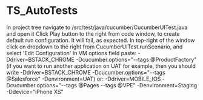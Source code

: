 # TS_AutoTests
In project tree navigate to /src/test/java/cucumber/CucumberUITest.java and open it
Click Play button to the right from code window, to create default run configuration. It will fail, as expected.
In top-right of the window click on dropdown to the right from CucumberUITest.runScenario, and select 'Edit Configuration'
In VM options field paste: -Ddriver=BSTACK_CHROME -Dcucumber.options="--tags @ProductFactory" (if you want to run another application on UAT for example, then you should write -Ddriver=BSTACK_CHROME
-Dcucumber.options="--tags @Salesforce" -Denvironment=UAT)
or: -Ddriver=MOBILE_IOS
    -Dcucumber.options="--tags @Pages --tags @VPE"
    -Denvironment=Staging
    -Ddevice="iPhone XS"

